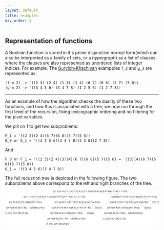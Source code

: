 ```yaml
---
layout: default
title: examples
nav_order: 3
---
```

## Representation of functions
A Boolean function is stored in it's prime disjunctive normal form(which can also be interpreted as a family of sets, or a *hypergraph*) as a list of clauses, where the clauses are also represented as unordered lists of
integer indices. For example, The [Gurvich-Khachiyan](https://www.sciencedirect.com/science/article/pii/S0012365X96000908) exampples `f_2` and `g_2` are represented as:
```
(f-n 2) -> '((2 3) (2 4) (1 3) (1 4) (6 7) (6 8) (5 7) (5 8))
(g-n 2) -> '((3 4 5 6) (3 4 7 8) (1 2 5 6) (1 2 7 8))
```
---
As an example of how the algorithm checks the duality of these two functions, and how this is associated with a tree, we now run through the first level of the recursion, fixing lexicographic ordering and no filtering for the pivot variables.

We plit on 1 to get two subproblems:
```
F_1 = '((2 3)(2 4)(6 7)(6 8)(5 7)(5 8))
G_0 or G_1 = '((3 4 5 6)(3 4 7 8)(2 5 6)(2 7 8))
```
And
```
F_0 or F_1 = '((2 3)(2 4)(3)(4)(6 7)(6 8)(5 7)(5 8) = '((3)(4)(6 7)(6 8)(5 7)(5 8))
G_1 = '((3 4 5 6)(3 4 7 8))
```

The full recusrion tree is depicted in the following figure. The two subproblems above correspond to the left and right branches of the tree.

![](example-tree.png/)

